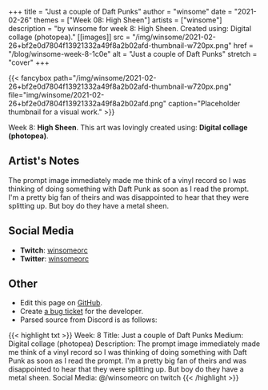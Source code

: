 +++
title =       "Just a couple of Daft Punks"
author =      "winsome"
date =        "2021-02-26"
themes =      ["Week 08: High Sheen"]
artists =     ["winsome"]
description = "by winsome for week 8: High Sheen. Created using: Digital collage (photopea)."
[[images]]
              src = "/img/winsome/2021-02-26+bf2e0d7804f13921332a49f8a2b02afd-thumbnail-w720px.png"
              href = "/blog/winsome-week-8-1c0e"
              alt = "Just a couple of Daft Punks"
              stretch = "cover"
+++


{{< fancybox path="/img/winsome/2021-02-26+bf2e0d7804f13921332a49f8a2b02afd-thumbnail-w720px.png" file="img/winsome/2021-02-26+bf2e0d7804f13921332a49f8a2b02afd.png" caption="Placeholder thumbnail for a visual work." >}}


Week 8: **High Sheen**. This art was lovingly created using: **Digital collage (photopea)**.

## Artist's Notes

The prompt image immediately made me think of a vinyl record so I was thinking of doing something with Daft Punk as soon as I read the prompt. I'm a pretty big fan of theirs and was disappointed to hear that they were splitting up. But boy do they have a metal sheen.

## Social Media

- **Twitch**: <a href='https://twitch.tv/winsomeorc' target='_blank'>winsomeorc</a>
- **Twitter**: <a href='https://twitter.com/winsomeorc' target='_blank'>winsomeorc</a>

## Other

- Edit this page on [GitHub](https://github.com/teaminkling/web-refresh/edit/main/content/blog/winsome-week-8-1c0e.md).
- Create [a bug ticket](https://github.com/teaminkling/web-refresh/issues/new?assignees=&labels=bug&template=problem-report.md&title=) for the developer.
- Parsed source from Discord is as follows:

{{< highlight txt >}}
Week: 8
Title: Just a couple of Daft Punks
Medium: Digital collage (photopea)
Description: The prompt image immediately made me think of a vinyl record so I was thinking of doing something with Daft Punk as soon as I read the prompt. I'm a pretty big fan of theirs and was disappointed to hear that they were splitting up. But boy do they have a metal sheen.
Social Media: @/winsomeorc on twitch
{{< /highlight >}}